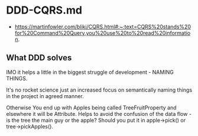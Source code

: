 # DDD-CQRS.md 

* https://martinfowler.com/bliki/CQRS.html#:~:text=CQRS%20stands%20for%20Command%20Query,you%20use%20to%20read%20information.

## What DDD solves

IMO it helps a little in the biggest struggle of development -
NAMING THINGS.

It's no rocket science just an 
increased focus on semantically naming things in the project in agreed manner. 

Otherwise You end up with Apples being called TreeFruitProperty and elsewhere it will be Attribute.
Helps to avoid the confusion of the data flow - is the tree the main guy or the apple?
Should you put it in apple->pick() or tree->pickApples(). 
